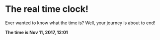 # The real time clock!

Ever wanted to know what the time is? Well, your journey is about to end!

**The time is Nov 11, 2017, 12:01**